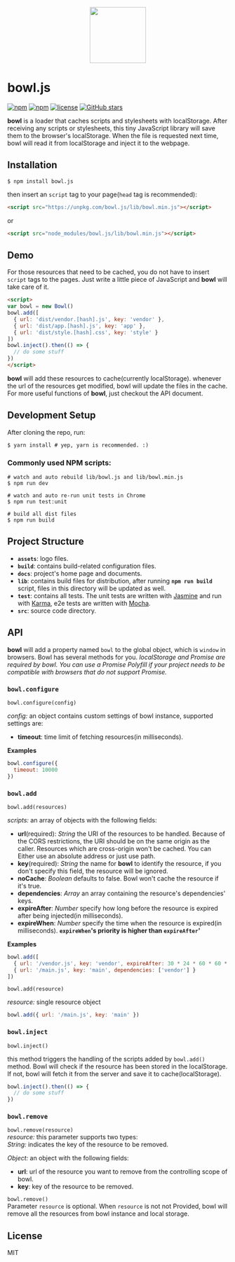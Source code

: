 <p align="center"><image src="https://github.com/classicemi/bowl.js/blob/develop/assets/logo.png?raw=true" width="128"></p>

# bowl.js
[![npm](https://img.shields.io/npm/v/bowl.js.svg?style=flat-square)](https://www.npmjs.com/package/bowl.js)
[![npm](https://img.shields.io/npm/dt/bowl.js.svg?style=flat-square)](https://www.npmjs.com/package/bowl.js)
[![license](https://img.shields.io/github/license/elemefe/bowl.svg?style=flat-square)](https://github.com/ElemeFE/bowl)
[![GitHub stars](https://img.shields.io/github/stars/elemefe/bowl.svg?style=social&label=Star)](https://github.com/ElemeFE/bowl)

**bowl** is a loader that caches scripts and stylesheets with localStorage. After receiving any scripts or stylesheets, this tiny JavaScript library will save them to the browser's localStorage. When the file is requested next time, bowl will read it from localStorage and inject it to the webpage.

## Installation
``` shell
$ npm install bowl.js
```
then insert an `script` tag to your page(`head` tag is recommended):
``` html
<script src="https://unpkg.com/bowl.js/lib/bowl.min.js"></script>
```
or
``` html
<script src="node_modules/bowl.js/lib/bowl.min.js"></script>
```

## Demo
For those resources that need to be cached, you do not have to insert `script` tags to the pages. Just write a little piece of JavaScript and **bowl** will take care of it.
```html
<script>
var bowl = new Bowl()
bowl.add([
  { url: 'dist/vendor.[hash].js', key: 'vendor' },
  { url: 'dist/app.[hash].js', key: 'app' },
  { url: 'dist/style.[hash].css', key: 'style' }
])
bowl.inject().then(() => {
  // do some stuff
})
</script>
```
**bowl** will add these resources to cache(currently localStorage). whenever the url of the resources get modified, bowl will update the files in the cache. For more useful functions of **bowl**, just checkout the API document.

## Development Setup
After cloning the repo, run:
```shell
$ yarn install # yep, yarn is recommended. :)
```
### Commonly used NPM scripts:
```shell
# watch and auto rebuild lib/bowl.js and lib/bowl.min.js
$ npm run dev

# watch and auto re-run unit tests in Chrome
$ npm run test:unit

# build all dist files
$ npm run build
```

## Project Structure
+ **`assets`**: logo files.
+ **`build`**: contains build-related configuration files.
+ **`docs`**: project's home page and documents.
+ **`lib`**: contains build files for distribution, after running **`npm run build`** script, files in this directory will be updated as well.
+ **`test`**: contains all tests. The unit tests are written with [Jasmine](http://jasmine.github.io/2.5/introduction) and run with [Karma](http://karma-runner.github.io/1.0/index.html), e2e tests are written with [Mocha](https://mochajs.org/).
+ **`src`**: source code directory.

## API
**bowl** will add a property named `bowl` to the global object, which is `window` in browsers. Bowl has several methods for you.
*localStorage and Promise are required by bowl. You can use a Promise Polyfill if your project needs to be compatible with browsers that do not support Promise.*

### `bowl.configure`
`bowl.configure(config)`

*config:* an object contains custom settings of bowl instance, supported settings are:
+ **timeout**: time limit of fetching resources(in milliseconds).

**Examples**
```javascript
bowl.configure({
  timeout: 10000
})
```

### `bowl.add`
`bowl.add(resources)`

*scripts:* an array of objects with the following fields:
+ **url**(required): *String* the URI of the resources to be handled. Because of the CORS restrictions, the URI should be on the same origin as the caller. Resources which are cross-origin won't be cached. You can Either use an absolute address or just use path.
+ **key**(required): *String* the name for **bowl** to identify the resource, if you don't specify this field, the resource will be ignored.
+ **noCache**: *Boolean* defaults to false. Bowl won't cache the resource if it's true.
+ **dependencies**: *Array* an array containing the resource's dependencies' keys.
+ **expireAfter**: *Number* specify how long before the resource is expired after being injected(in milliseconds).
+ **expireWhen**: *Number* specify the time when the resource is expired(in milliseconds).
**`expireWhen`'s priority is higher than `expireAfter`'**

**Examples**
```javascript
bowl.add([
  { url: '/vendor.js', key: 'vendor', expireAfter: 30 * 24 * 60 * 60 * 1000 }
  { url: '/main.js', key: 'main', dependencies: ['vendor'] }
])
```

`bowl.add(resource)`

*resource:* single resource object
```javascript
bowl.add({ url: '/main.js', key: 'main' })
```

### `bowl.inject`
`bowl.inject()`

this method triggers the handling of the scripts added by `bowl.add()` method. Bowl will check if the resource has been stored in the localStorage. If not, bowl will fetch it from the server and save it to cache(localStorage).
```javascript
bowl.inject().then(() => {
  // do some stuff
})
```

### `bowl.remove`
`bowl.remove(resource)`  
*resource:* this parameter supports two types:  
*String:* indicates the key of the resource to be removed.

*Object:* an object with the following fields:
+ **url**: url of the resource you want to remove from the controlling scope of bowl.
+ **key**: key of the resource to be removed.

`bowl.remove()`  
Parameter `resource` is optional. When `resource` is not not Provided, bowl will remove all the resources from bowl instance and local storage.

## License
MIT
